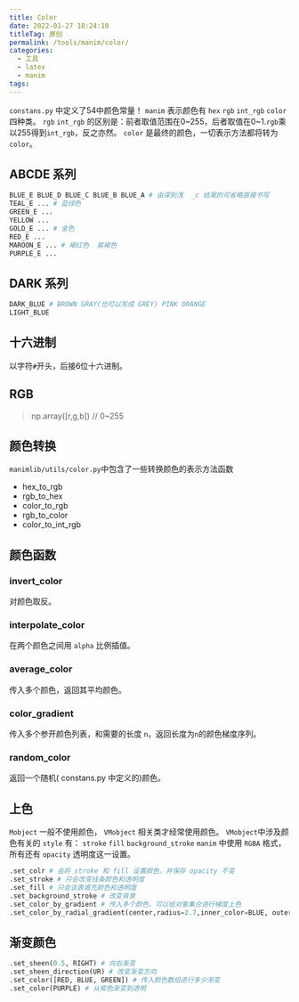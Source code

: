 ```yaml
---
title: Color
date: 2022-01-27 18:24:10
titleTag: 原创
permalink: /tools/manim/color/
categories:
  - 工具
  - latex
  - manim
tags:
---
```

`constans.py` 中定义了54中颜色常量！
`manim` 表示颜色有 `hex` `rgb` `int_rgb` `color`四种类。
`rgb` `int_rgb` 的区别是：前者取值范围在0~255，后者取值在0~1.`rgb`乘以255得到`int_rgb`，反之亦然。
`color` 是最终的颜色，一切表示方法都将转为`color`。
<!-- more -->
## ABCDE 系列

```py
BLUE_E BLUE_D BLUE_C BLUE_B BLUE_A # 由深到浅  _c 结尾的可省略直接书写
TEAL_E ... # 蓝绿色
GREEN_E ...
YELLOW ...
GOLD_E ... # 金色
RED_E ...
MAROON_E ... # 褐红色  紫褐色
PURPLE_E ... 
```
## DARK 系列

```py
DARK_BLUE # BROWN GRAY(也可以写成 GREY) PINK ORANGE
LIGHT_BLUE 
```
## 十六进制
以字符`#`开头，后接6位十六进制。
## RGB
> np.array([r,g,b]) // 0~255

## 颜色转换
`manimlib/utils/color.py`中包含了一些转换颜色的表示方法函数
- hex_to_rgb
- rgb_to_hex
- color_to_rgb
- rgb_to_color
- color_to_int_rgb
## 颜色函数
### invert_color
对颜色取反。
### interpolate_color
在两个颜色之间用 `alpha` 比例插值。
### average_color
传入多个颜色，返回其平均颜色。
### color_gradient
传入多个参开颜色列表，和需要的长度 `n`，返回长度为`n`的颜色梯度序列。
### random_color
返回一个随机( constans.py 中定义的)颜色。

## 上色
`Mobject` 一般不使用颜色， `VMobject` 相关类才经常使用颜色。
`VMobject`中涉及颜色有关的 `style` 有： `stroke` `fill` `background_stroke`
`manim` 中使用 `RGBA` 格式，所有还有 `opacity` 透明度这一设置。

```py
.set_colr # 会将 stroke 和 fill 设置颜色，并保存 opacity 不变
.set_stroke # 只会改变线条颜色和透明度
.set_fill # 只会该表填充颜色和透明度
.set_background_stroke # 改变背景
.set_color_by_gradient # 传入多个颜色，可以给对象集合进行梯度上色 
.set_color_by_radial_gradient(center,radius=2.7,inner_color=BLUE, outer_color=PINK) # 以中心(默认对象中心)，半径多少，由内向外渐变颜色
```
## 渐变颜色

```py
.set_sheen(0.5, RIGHT) # 向右渐变
.set_sheen_direction(UR) # 改变渐变方向
.set_color([RED, BLUE, GREEN]) # 传入颜色数组进行多少渐变
.set_color(PURPLE) # 从紫色渐变到透明
```

```py

```